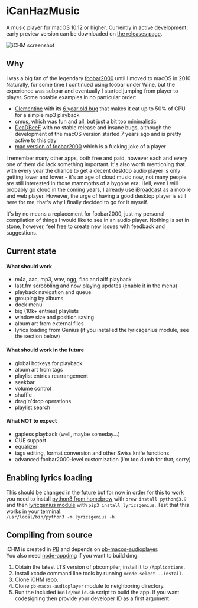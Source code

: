 # iCanHazMusic
A music player for macOS 10.12 or higher. Currently in active development, early preview version can be downloaded on [the releases page](https://github.com/deseven/iCanHazMusic/releases).

![iCHM screenshot](https://d7.wtf/s/GollySuspectfulNonrealization.png)

## Why
I was a big fan of the legendary [foobar2000](https://www.foobar2000.org/) until I moved to macOS in 2010. Naturally, for some time I continued using foobar under Wine, but the experience was subpar and eventually I started jumping from player to player. Some notable examples in no particular order:
 - [Clementine](https://www.clementine-player.org/) with its [6 year old bug](https://github.com/clementine-player/Clementine/issues/4733) that makes it eat up to 50% of CPU for a simple mp3 playback
 - [cmus](https://cmus.github.io/), which was fun and all, but just a bit too minimalistic
 - [DeaDBeeF](https://deadbeef.sourceforge.io/) with no stable release and insane bugs, although the development of the macOS version started 7 years ago and is pretty active to this day
 - [mac version of foobar2000](https://www.foobar2000.org/mac) which is a fucking joke of a player

I remember many other apps, both free and paid, however each and every one of them did lack something important. It's also worth mentioning that with every year the chance to get a decent desktop audio player is only getting lower and lower - it's an age of cloud music now, not many people are still interested in those mammoths of a bygone era. Hell, even I will probably go cloud in the coming years, I already use [iBroadcast](https://www.ibroadcast.com/) as a mobile and web player. However, the urge of having a good desktop player is still here for me, that's why I finally decided to go for it myself.

It's by no means a replacement for foobar2000, just my personal compilation of things I would like to see in an audio player. Nothing is set in stone, however, feel free to create new issues with feedback and suggestions.

## Current state
#### What should work
 - m4a, aac, mp3, wav, ogg, flac and aiff playback
 - last.fm scrobbling and now playing updates (enable it in the menu)
 - playback navigation and queue
 - grouping by albums
 - dock menu
 - big (10k+ entries) playlists
 - window size and position saving
 - album art from external files
 - lyrics loading from Genius (if you installed the lyricsgenius module, see the section below)

#### What should work in the future 
 - global hotkeys for playback
 - album art from tags
 - playlist entries rearrangement
 - seekbar
 - volume control
 - shuffle
 - drag'n'drop operations
 - playlist search

#### What NOT to expect
 - gapless playback (well, maybe someday...)
 - CUE support
 - equalizer
 - tags editing, format conversion and other Swiss knife functions
 - advanced foobar2000-level customization (i'm too dumb for that, sorry)

## Enabling lyrics loading
This should be changed in the future but for now in order for this to work you need to install [python3 from homebrew](https://formulae.brew.sh/formula/python@3.9) with `brew install python@3.9` and then [lyricgenius module](https://pypi.org/project/lyricsgenius/) with `pip3 install lyricsgenius`. Test that this works in your terminal:  
`/usr/local/bin/python3 -m lyricsgenius -h`

## Compiling from source
iCHM is created in [PB](http://purebasic.com) and depends on [pb-macos-audioplayer](https://github.com/deseven/pb-macos-audioplayer).  
You also need [node-appdmg](https://github.com/LinusU/node-appdmg) if you want to build dmg.  
1. Obtain the latest LTS version of pbcompiler, install it to ```/Applications```.  
2. Install xcode command line tools by running ```xcode-select --install```.  
3. Clone iCHM repo.  
4. Clone ```pb-macos-audioplayer``` module to neighboring directory.  
5. Run the included ```build/build.sh``` script to build the app. If you want codesigning then provide your developer ID as a first argument.  